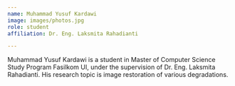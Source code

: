 ```yaml
---
name: Muhammad Yusuf Kardawi
image: images/photos.jpg
role: student
affiliation: Dr. Eng. Laksmita Rahadianti

---
```


Muhammad Yusuf Kardawi is a student in Master of Computer Science Study Program Fasilkom UI, under the supervision of Dr. Eng. Laksmita Rahadianti. His research topic is image restoration of various degradations.